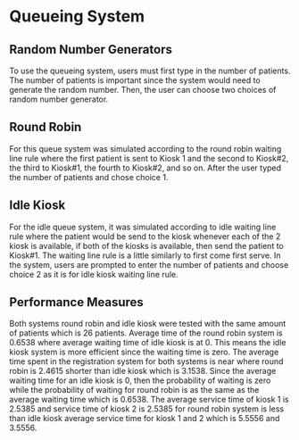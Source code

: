 # Queueing System

## Random Number Generators
To use the queueing system, users must first type in the number of patients. The number of patients is important since the system would need to generate the random number. Then, the user can choose two choices of random number generator.

## Round Robin
For this queue system was simulated according to the round robin waiting line rule where the first patient is sent to Kiosk 1 and the second to Kiosk#2, the third to Kiosk#1, the fourth to Kiosk#2, and so on. After the user typed the number of patients and chose choice 1.

## Idle Kiosk
For the idle queue system, it was simulated according to idle waiting line rule where the patient would be send to the kiosk whenever each of the 2 kiosk is available, if both of the kiosks is available, then send the patient to Kiosk#1. The waiting line rule is a little similarly to first come first serve. In the system, users are prompted to enter the number of patients and choose choice 2 as it is
for idle kiosk waiting line rule.

## Performance Measures
Both systems round robin and idle kiosk were tested with the same amount of patients which is 26 patients. Average time of the round robin system is 0.6538 where average waiting time of idle kiosk is at 0. This means the idle kiosk system is more efficient since the waiting time is zero. The average time spent in the registration system for both systems is near where round robin is 2.4615 shorter than idle kiosk which is 3.1538. Since the average waiting time for an idle kiosk is 0, then the probability of waiting is zero while the probability of waiting for round robin is as the same as the average waiting time which is 0.6538. The average service time of kiosk 1 is 2.5385 and service time of kiosk 2 is 2.5385 for round robin system is less than idle kiosk average service time for kiosk 1 and 2 which is 5.5556 and 3.5556.
